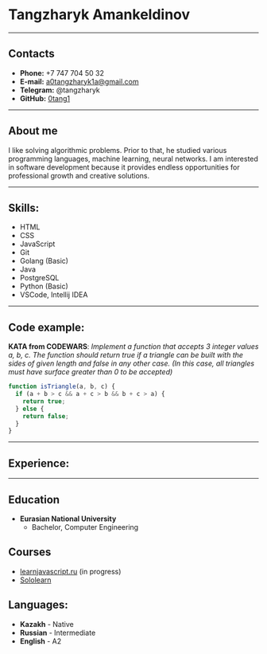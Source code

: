 # Tangzharyk Amankeldinov

---

## Contacts

- **Phone:** +7 747 704 50 32
- **E-mail:** a0tangzharyk1a@gmail.com
- **Telegram:** @tangzharyk
- **GitHub:** [0tang1](http://github.com/0tang1)

---

## About me

I like solving algorithmic problems. Prior to that, he studied various programming languages, machine learning, neural networks. I am interested in software development because it provides endless opportunities for professional growth and creative solutions.

---

## Skills:

- HTML
- CSS
- JavaScript
- Git
- Golang (Basic)
- Java
- PostgreSQL
- Python (Basic)
- VSCode, Intellij IDEA

---

## Code example:

**KATA from CODEWARS**: _Implement a function that accepts 3 integer values a, b, c. The function should return true if a triangle can be built with the sides of given length and false in any other case. (In this case, all triangles must have surface greater than 0 to be accepted)_

```javascript
function isTriangle(a, b, c) {
  if (a + b > c && a + c > b && b + c > a) {
    return true;
  } else {
    return false;
  }
}
```

---

## Experience:

---

## Education

- **Eurasian National University**
  - Bachelor, Computer Engineering

## Courses

- [learnjavascript.ru](https://learn.javascript.ru/) (in progress)
- [Sololearn](https://www.sololearn.com/profile/10303281)

## Languages:

- **Kazakh** - Native
- **Russian** - Intermediate
- **English** - A2
